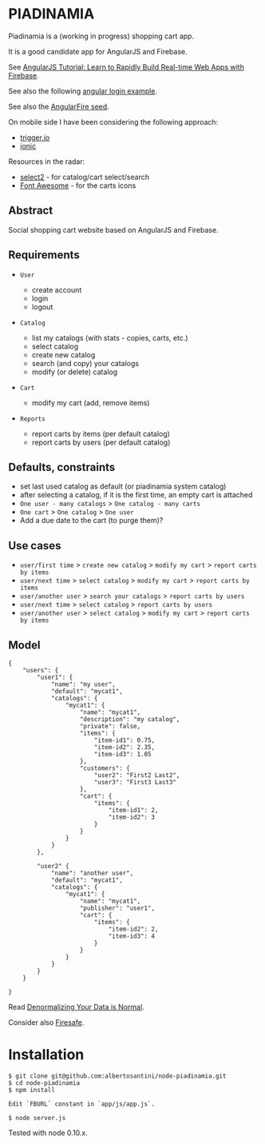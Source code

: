 PIADINAMIA
==========

Piadinamia is a (working in progress) shopping cart app.

It is a good candidate app for AngularJS and Firebase.

See [AngularJS Tutorial: Learn to Rapidly Build Real-time Web Apps with Firebase](http://www.thinkster.io/pick/eHPCs7s87O/angularjs-tutorial-learn-to-rapidly-build-real-time-web-apps-with-firebase).

See also the following [angular login example](https://github.com/mrgamer/angular-login-example).

See also the [AngularFire seed](https://github.com/firebase/angularFire-seed).

On mobile side I have been considering the following approach:
- [trigger.io](https://trigger.io/)
- [ionic](http://ionicframework.com/)


Resources in the radar:
- [select2](http://ivaynberg.github.io/select2/) - for catalog/cart select/search
- [Font Awesome](http://fontawesome.io/) - for the carts icons

Abstract
--------

Social shopping cart website based on AngularJS and Firebase.

Requirements
------------

- `User`
    - create account
    - login
    - logout

- `Catalog`
    - list my catalogs (with stats - copies, carts, etc.)
    - select catalog
    - create new catalog
    - search (and copy) your catalogs
    - modify (or delete) catalog

- `Cart`
    - modify my cart (add, remove items)

- `Reports`
    - report carts by items (per default catalog)
    - report carts by users (per default catalog)

Defaults, constraints
---------------------

- set last used catalog as default (or piadinamia system catalog)
- after selecting a catalog, if it is the first time, an empty cart is attached
- `One user - many catalogs` > `One catalog - many carts`
- `One cart` > `One catalog` > `One user`
- Add a due date to the cart (to purge them)?

Use cases
---------

- `user/first time` > `create new catalog` > `modify my cart` > `report carts by items`
- `user/next time` > `select catalog` > `modify my cart` > `report carts by items`
- `user/another user` > `search your catalogs` > `report carts by users`
- `user/next time` > `select catalog` > `report carts by users`
- `user/another user` > `select catalog` > `modify my cart` > `report carts by items`

Model
-----

```
{
    "users": {
        "user1": {
            "name": "my user",
            "default": "mycat1",
            "catalogs": {
                "mycat1": {
                    "name": "mycat1",
                    "description": "my catalog",
                    "private": false,
                    "items": {
                        "item-id1": 0.75,
                        "item-id2": 2.35,
                        "item-id3": 1.05
                    },
                    "customers": {
                        "user2": "First2 Last2",
                        "user3": "First3 Last3"
                    },
                    "cart": {
                        "items": {
                            "item-id1": 2,
                            "item-id2": 3
                        }
                    }
                }
            }
        },

        "user2" {
            "name": "another user",
            "default": "mycat1",
            "catalogs": {
                "mycat1": {
                    "name": "mycat1",
                    "publisher": "user1",
                    "cart": {
                        "items": {
                            "item-id2": 2,
                            "item-id3": 4
                        }
                    }
                }
            }
        }
    }

}
```

Read [Denormalizing Your Data is Normal](https://www.firebase.com/blog/2013-04-12-denormalizing-is-normal.html).

Consider also [Firesafe](https://github.com/tomlarkworthy/firesafe).

Installation
============

    $ git clone git@github.com:albertosantini/node-piadinamia.git
    $ cd node-piadinamia
    $ npm install

    Edit `FBURL` constant in `app/js/app.js`.

    $ node server.js

Tested with node 0.10.x.
